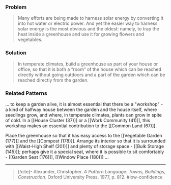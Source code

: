 ### Problem
>Many efforts are being made to harness solar energy by converting it into hot water or electric power. And yet the easier way to harness solar energy is the most obvious and the oldest: namely, to trap the heat inside a greenhouse and use it for growing flowers and vegetables.

### Solution
>In temperate climates, build a greenhouse as part of your house or office, so that it is both a “room” of the house which can be reached directly without going outdoors and a part of the garden which can be reached directly from the garden.

### Related Patterns
... to keep a garden alive, it is almost essential that there be a "workshop" - a kind of halfway house between the garden and the house itself, where seedlings grow, and where, in temperate climates, plants can grow in spite of cold. In a [[House Cluster (37)]] or a [[Work Community (41)]], this workshop makes an essential contribution to the [[Common Land (67)]].

Place the greenhouse so that it has easy access to the [[Vegetable Garden (177)]] and the [[Compost (178)]]. Arrange its interior so that it is surrounded with [[Waist-High Shelf (201)]] and plenty of storage space - [[Bulk Storage (145)]]; perhaps give it a special seat, where it is possible to sit comfortably - [[Garden Seat (176)]], [[Window Place (180)]] ...

---
> [!cite]- Alexander, Christopher. _A Pattern Language: Towns, Buildings, Construction_. Oxford University Press, 1977, p. 812.
> #low-confidence 